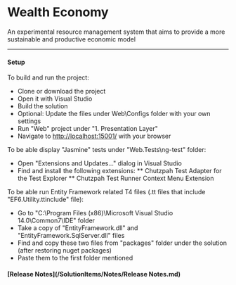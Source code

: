 # Wealth Economy

An experimental resource management system that aims to provide a more sustainable and productive economic model

---

#### Setup

To build and run the project:
* Clone or download the project
* Open it with Visual Studio
* Build the solution
* Optional: Update the files under Web\Configs folder with your own settings
* Run "Web" project under "1. Presentation Layer"
* Navigate to [http://localhost:15001/](http://localhost:15001/) with your browser

To be able display "Jasmine" tests under "Web.Tests\ng-test" folder:
* Open "Extensions and Updates..." dialog in Visual Studio
* Find and install the following extensions:
** Chutzpah Test Adapter for the Test Explorer
** Chutzpah Test Runner Context Menu Extension

To be able run Entity Framework related T4 files (.tt files that include "EF6.Utility.ttinclude" file):
* Go to "C:\Program Files (x86)\Microsoft Visual Studio 14.0\Common7\IDE" folder
* Take a copy of "EntityFramework.dll" and "EntityFramework.SqlServer.dll" files
* Find and copy these two files from "packages" folder under the solution (after restoring nuget packages)
* Paste them to the first folder mentioned

#### [Release Notes](/SolutionItems/Notes/Release Notes.md)
